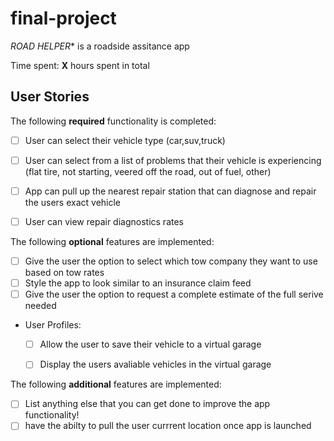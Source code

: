 # final-project
*ROAD HELPER** is a roadside assitance app 

Time spent: **X** hours spent in total

## User Stories

The following **required** functionality is completed:

- [ ] User can select their vehicle type (car,suv,truck)
- [ ] User can select from a list of problems that their vehicle is experiencing (flat tire, not starting, veered off the road, out of fuel, other)
- [ ] App can pull up the nearest repair station that can diagnose and repair the users exact vehicle 
- [ ] User can view repair diagnostics rates


The following **optional** features are implemented:

- [ ] Give the user the option to select which tow company they want to use based on tow rates
- [ ] Style the app to look similar to an insurance claim feed
- [ ] Give the user the option to request a complete estimate of the full serive needed

- User Profiles:
  - [ ] Allow the user to save their vehicle to a virtual garage 
  - [ ] Display the users avaliable vehicles in the virtual garage 
  

The following **additional** features are implemented:

- [ ] List anything else that you can get done to improve the app functionality!
- [ ] have the abilty to pull the user currrent location once app is launched 

